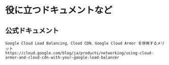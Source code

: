 # 役に立つドキュメントなど

## 公式ドキュメント

```
Google Cloud Load Balancing、Cloud CDN、Google Cloud Armor を併用するメリット
https://cloud.google.com/blog/ja/products/networking/using-cloud-armor-and-cloud-cdn-with-your-google-load-balancer
```
